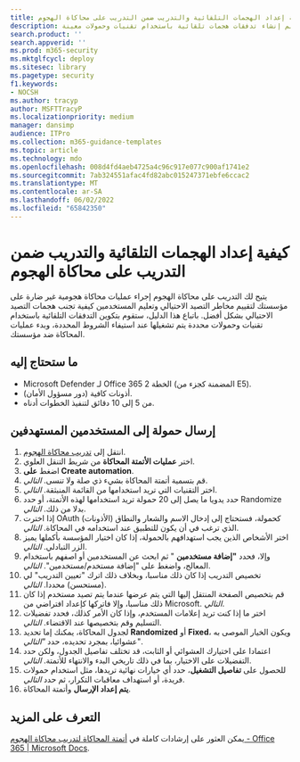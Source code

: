 ```yaml
---
title: كيفية إعداد الهجمات التلقائية والتدريب ضمن التدريب على محاكاة الهجوم
description: خطوات أتمتة تدريب محاكاة الهجوم وإرسال حمولة إلى المستخدمين المستهدفين. باتباع هذا الدليل، ستتعلم إنشاء تدفقات هجمات تلقائية باستخدام تقنيات وحمولات معينة.
search.product: ''
search.appverid: ''
ms.prod: m365-security
ms.mktglfcycl: deploy
ms.sitesec: library
ms.pagetype: security
f1.keywords:
- NOCSH
ms.author: tracyp
author: MSFTTracyP
ms.localizationpriority: medium
manager: dansimp
audience: ITPro
ms.collection: m365-guidance-templates
ms.topic: article
ms.technology: mdo
ms.openlocfilehash: 008d4fd4aeb4725a4c96c917e077c900af1741e2
ms.sourcegitcommit: 7ab324551afac4fd82abc015247371ebfe6ccac2
ms.translationtype: MT
ms.contentlocale: ar-SA
ms.lasthandoff: 06/02/2022
ms.locfileid: "65842350"
---
```

# <a name="how-to-setup-automated-attacks-and-training-within-attack-simulation-training"></a>كيفية إعداد الهجمات التلقائية والتدريب ضمن التدريب على محاكاة الهجوم

يتيح لك التدريب على محاكاة الهجوم إجراء عمليات محاكاة هجومية غير ضارة على مؤسستك لتقييم مخاطر التصيد الاحتيالي وتعليم المستخدمين كيفية تجنب هجمات التصيد الاحتيالي بشكل أفضل. باتباع هذا الدليل، ستقوم بتكوين التدفقات التلقائية باستخدام تقنيات وحمولات محددة يتم تشغيلها عند استيفاء الشروط المحددة، وبدء عمليات المحاكاة ضد مؤسستك.

## <a name="what-youll-need"></a>ما ستحتاج إليه

- Microsoft Defender لـ Office 365 الخطة 2 (المضمنة كجزء من E5).
- أذونات كافية (دور مسؤول الأمان).
- من 5 إلى 10 دقائق لتنفيذ الخطوات أدناه.

## <a name="send-a-payload-to-target-users"></a>إرسال حمولة إلى المستخدمين المستهدفين

1. انتقل إلى [تدريب محاكاة الهجوم](https://security.microsoft.com/attacksimulator).
1. اختر **عمليات الأتمتة المحاكاة** من شريط التنقل العلوي.
1. اضغط **على Create automation**.
1. قم بتسمية أتمتة المحاكاة بشيء ذي صلة ولا تنسى. *التالي*.
1. اختر التقنيات التي تريد استخدامها من القائمة المنبثقة. *التالي*.
1. حدد يدويا ما يصل إلى 20 حمولة تريد استخدامها لهذه الأتمتة، أو حدد Randomize بدلا من ذلك. *التالي*.
1. إذا اخترت OAuth كحمولة، فستحتاج إلى إدخال الاسم والشعار والنطاق (الأذونات) الذي ترغب في أن يكون للتطبيق عند استخدامه في المحاكاة. *التالي*.
1. اختر الأشخاص الذين يجب استهدافهم بالحمولة، إذا كان اختيار المؤسسة بأكملها يميز الزر التبادلي. *التالي*.
1. وإلا، فحدد **"إضافة مستخدمين** " ثم ابحث عن المستخدمين أو اصفهم باستخدام المعالج، واضغط على "إضافة مستخدم/مستخدمين". *التالي*.
1. تخصيص التدريب إذا كان ذلك مناسبا، وبخلاف ذلك اترك "تعيين التدريب" لي (مستحسن) محددا. *التالي*.
1. قم بتخصيص الصفحة المنتقل إليها التي يتم عرضها عندما يتم تصيد مستخدم إذا كان ذلك مناسبا، وإلا فاتركها كإعداد افتراضي من Microsoft. *التالي*.
1. اختر ما إذا كنت تريد إعلامات المستخدم، وإذا كان الأمر كذلك، فحدد تفضيلات التسليم وقم بتخصيصها عند الاقتضاء. *التالي*.
1. لجدول المحاكاة، يمكنك إما تحديد **Randomized** أو **Fixed**، ويكون الخيار الموصى به عشوائيا، بمجرد تحديده، حدد *"التالي*".
1. اعتمادا على اختيارك العشوائي أو الثابت، قد تختلف تفاصيل الجدول، ولكن حدد التفضيلات على الاختيار، بما في ذلك تاريخي البدء والانتهاء للأتمتة. *التالي*.
1. للحصول على **تفاصيل التشغيل**، حدد أي خيارات نهائية تريدها، مثل استخدام حمولات فريدة، أو استهداف معاقبات التكرار، ثم حدد *التالي*.
1. **يتم إعداد الإرسال** وأتمتة المحاكاة.

## <a name="learn-more"></a>التعرف على المزيد

يمكن العثور على إرشادات كاملة في [أتمتة المحاكاة لتدريب محاكاة الهجوم - Office 365 | Microsoft Docs](../../office-365-security/attack-simulation-training-simulation-automations.md).
